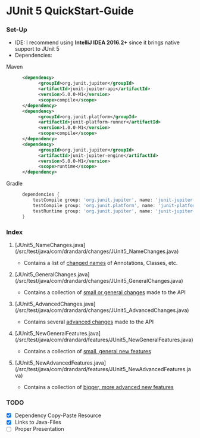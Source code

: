 # JUnit 5 QuickStart-Guide

### Set-Up
- IDE: I recommend using <b>IntelliJ IDEA 2016.2+</b> since it brings native support to JUnit 5
- Dependencies:

Maven
```xml
      <dependency>
            <groupId>org.junit.jupiter</groupId>
            <artifactId>junit-jupiter-api</artifactId>
            <version>5.0.0-M1</version>
            <scope>compile</scope>
      </dependency>
      <dependency>
            <groupId>org.junit.platform</groupId>
            <artifactId>junit-platform-runner</artifactId>
            <version>1.0.0-M1</version>
            <scope>compile</scope>
      </dependency>
      <dependency>
            <groupId>org.junit.jupiter</groupId>
            <artifactId>junit-jupiter-engine</artifactId>
            <version>5.0.0-M1</version>
            <scope>runtime</scope>
      </dependency>
```
Gradle
```gradle
      dependencies {
          testCompile group: 'org.junit.jupiter', name: 'junit-jupiter-api', version: '5.0.0-M1'´
          testCompile group: 'org.junit.platform', name: 'junit-platform-runner', version: '1.0.0-M1'
          testRuntime group: 'org.junit.jupiter', name: 'junit-jupiter-engine', version: '5.0.0-M1'
      }
```

### Index
1. [JUnit5_NameChanges.java] (/src/test/java/com/drandard/changes/JUnit5_NameChanges.java)<br>
    - Contains a list of <u>changed names</u> of Annotations, Classes, etc.

2. [JUnit5_GeneralChanges.java] (/src/test/java/com/drandard/changes/JUnit5_GeneralChanges.java)
    - Contains a collection of <u>small or general changes</u> made to the API
    
3. [JUnit5_AdvancedChanges.java] (/src/test/java/com/drandard/changes/JUnit5_AdvancedChanges.java)
    - Contains several <u>advanced changes</u> made to the API
    
4. [JUnit5_NewGeneralFeatures.java] (/src/test/java/com/drandard/features/JUnit5_NewGeneralFeatures.java)
    - Contains a collection of <u>small, general new features</u>
    
4. [JUnit5_NewAdvancedFeatures.java] (/src/test/java/com/drandard/features/JUnit5_NewAdvancedFeatures.java)
    - Contains a collection of <u>bigger, more advanced new features</u>

### TODO
- [x] Dependency Copy-Paste Resource
- [x] Links to Java-Files
- [ ] Proper Presentation

